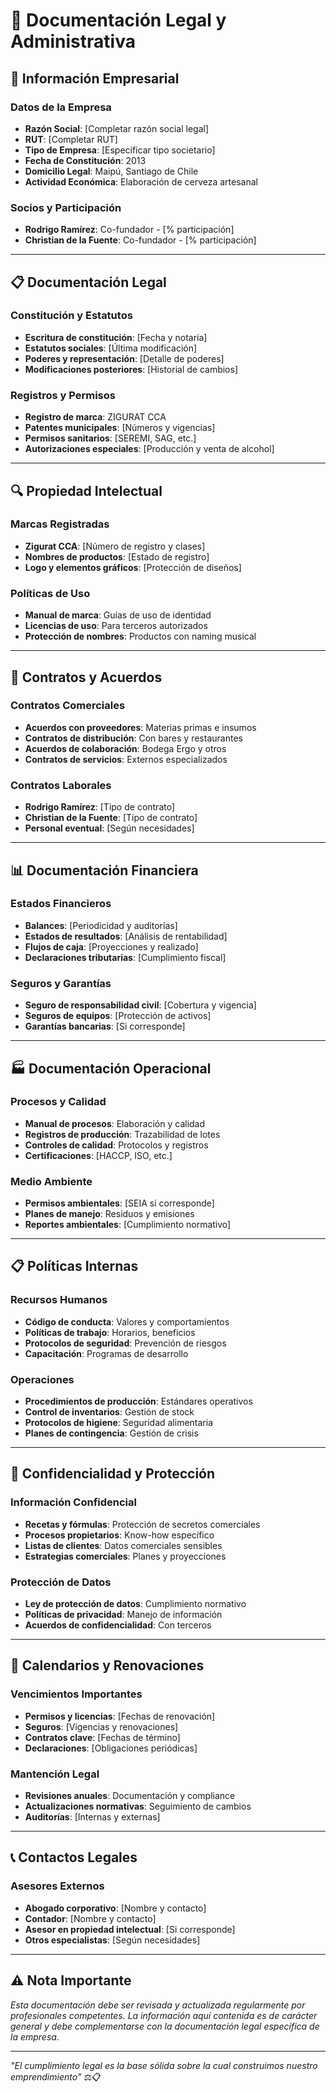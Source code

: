 # 📄 Documentación Legal y Administrativa

## 🏢 Información Empresarial

### Datos de la Empresa
- **Razón Social**: [Completar razón social legal]
- **RUT**: [Completar RUT]
- **Tipo de Empresa**: [Especificar tipo societario]
- **Fecha de Constitución**: 2013
- **Domicilio Legal**: Maipú, Santiago de Chile
- **Actividad Económica**: Elaboración de cerveza artesanal

### Socios y Participación
- **Rodrigo Ramírez**: Co-fundador - [% participación]
- **Christian de la Fuente**: Co-fundador - [% participación]

---

## 📋 Documentación Legal

### Constitución y Estatutos
- **Escritura de constitución**: [Fecha y notaría]
- **Estatutos sociales**: [Última modificación]
- **Poderes y representación**: [Detalle de poderes]
- **Modificaciones posteriores**: [Historial de cambios]

### Registros y Permisos
- **Registro de marca**: ZIGURAT CCA
- **Patentes municipales**: [Números y vigencias]
- **Permisos sanitarios**: [SEREMI, SAG, etc.]
- **Autorizaciones especiales**: [Producción y venta de alcohol]

---

## 🔍 Propiedad Intelectual

### Marcas Registradas
- **Zigurat CCA**: [Número de registro y clases]
- **Nombres de productos**: [Estado de registro]
- **Logo y elementos gráficos**: [Protección de diseños]

### Políticas de Uso
- **Manual de marca**: Guías de uso de identidad
- **Licencias de uso**: Para terceros autorizados
- **Protección de nombres**: Productos con naming musical

---

## 💼 Contratos y Acuerdos

### Contratos Comerciales
- **Acuerdos con proveedores**: Materias primas e insumos
- **Contratos de distribución**: Con bares y restaurantes
- **Acuerdos de colaboración**: Bodega Ergo y otros
- **Contratos de servicios**: Externos especializados

### Contratos Laborales
- **Rodrigo Ramírez**: [Tipo de contrato]
- **Christian de la Fuente**: [Tipo de contrato]
- **Personal eventual**: [Según necesidades]

---

## 📊 Documentación Financiera

### Estados Financieros
- **Balances**: [Periodicidad y auditorías]
- **Estados de resultados**: [Análisis de rentabilidad]
- **Flujos de caja**: [Proyecciones y realizado]
- **Declaraciones tributarias**: [Cumplimiento fiscal]

### Seguros y Garantías
- **Seguro de responsabilidad civil**: [Cobertura y vigencia]
- **Seguros de equipos**: [Protección de activos]
- **Garantías bancarias**: [Si corresponde]

---

## 🏭 Documentación Operacional

### Procesos y Calidad
- **Manual de procesos**: Elaboración y calidad
- **Registros de producción**: Trazabilidad de lotes
- **Controles de calidad**: Protocolos y registros
- **Certificaciones**: [HACCP, ISO, etc.]

### Medio Ambiente
- **Permisos ambientales**: [SEIA si corresponde]
- **Planes de manejo**: Residuos y emisiones
- **Reportes ambientales**: [Cumplimiento normativo]

---

## 📋 Políticas Internas

### Recursos Humanos
- **Código de conducta**: Valores y comportamientos
- **Políticas de trabajo**: Horarios, beneficios
- **Protocolos de seguridad**: Prevención de riesgos
- **Capacitación**: Programas de desarrollo

### Operaciones
- **Procedimientos de producción**: Estándares operativos
- **Control de inventarios**: Gestión de stock
- **Protocolos de higiene**: Seguridad alimentaria
- **Planes de contingencia**: Gestión de crisis

---

## 🔐 Confidencialidad y Protección

### Información Confidencial
- **Recetas y fórmulas**: Protección de secretos comerciales
- **Procesos propietarios**: Know-how específico
- **Listas de clientes**: Datos comerciales sensibles
- **Estrategias comerciales**: Planes y proyecciones

### Protección de Datos
- **Ley de protección de datos**: Cumplimiento normativo
- **Políticas de privacidad**: Manejo de información
- **Acuerdos de confidencialidad**: Con terceros

---

## 📅 Calendarios y Renovaciones

### Vencimientos Importantes
- **Permisos y licencias**: [Fechas de renovación]
- **Seguros**: [Vigencias y renovaciones]
- **Contratos clave**: [Fechas de término]
- **Declaraciones**: [Obligaciones periódicas]

### Mantención Legal
- **Revisiones anuales**: Documentación y compliance
- **Actualizaciones normativas**: Seguimiento de cambios
- **Auditorías**: [Internas y externas]

---

## 📞 Contactos Legales

### Asesores Externos
- **Abogado corporativo**: [Nombre y contacto]
- **Contador**: [Nombre y contacto]
- **Asesor en propiedad intelectual**: [Si corresponde]
- **Otros especialistas**: [Según necesidades]

---

## ⚠️ Nota Importante

*Esta documentación debe ser revisada y actualizada regularmente por profesionales competentes. La información aquí contenida es de carácter general y debe complementarse con la documentación legal específica de la empresa.*

---

*"El cumplimiento legal es la base sólida sobre la cual construimos nuestro emprendimiento"* ⚖️📋